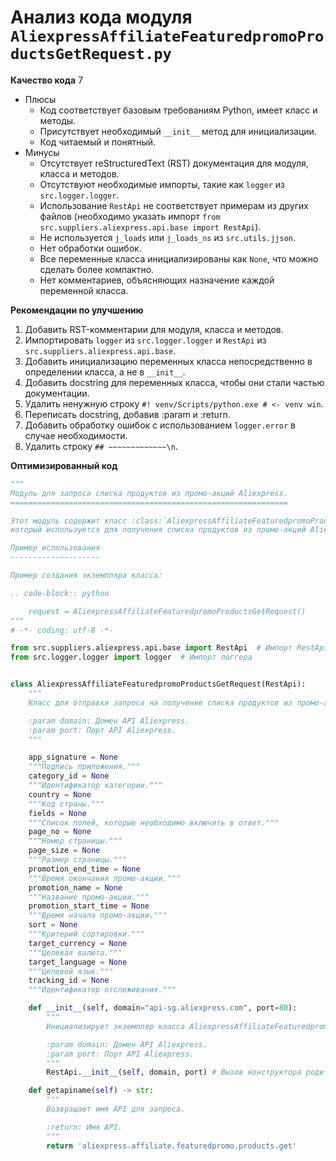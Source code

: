 # Анализ кода модуля `AliexpressAffiliateFeaturedpromoProductsGetRequest.py`

**Качество кода**
7
- Плюсы
    - Код соответствует базовым требованиям Python, имеет класс и методы.
    - Присутствует необходимый `__init__` метод для инициализации.
    - Код читаемый и понятный.
- Минусы
    - Отсутствует reStructuredText (RST) документация для модуля, класса и методов.
    - Отсутствуют необходимые импорты, такие как `logger` из `src.logger.logger`.
    - Использование `RestApi` не соответствует примерам из других файлов (необходимо указать импорт `from src.suppliers.aliexpress.api.base import RestApi`).
    - Не используется `j_loads` или `j_loads_ns` из `src.utils.jjson`.
    - Нет обработки ошибок.
    - Все переменные класса инициализированы как `None`, что можно сделать более компактно.
    - Нет комментариев, объясняющих назначение каждой переменной класса.

**Рекомендации по улучшению**

1.  Добавить RST-комментарии для модуля, класса и методов.
2.  Импортировать `logger` из `src.logger.logger` и `RestApi` из `src.suppliers.aliexpress.api.base`.
3.  Добавить инициализацию переменных класса непосредственно в определении класса, а не в `__init__`.
4.  Добавить docstring для переменных класса, чтобы они стали частью документации.
5.  Удалить ненужную строку `#! venv/Scripts/python.exe # <- venv win`.
6.  Переписать docstring, добавив :param и :return.
7.  Добавить обработку ошибок с использованием `logger.error` в случае необходимости.
8.  Удалить строку `## ~~~~~~~~~~~~~\n`.

**Оптимизированный код**

```python
"""
Модуль для запроса списка продуктов из промо-акций Aliexpress.
==============================================================

Этот модуль содержит класс :class:`AliexpressAffiliateFeaturedpromoProductsGetRequest`,
который используется для получения списка продуктов из промо-акций Aliexpress.

Пример использования
--------------------

Пример создания экземпляра класса:

.. code-block:: python

    request = AliexpressAffiliateFeaturedpromoProductsGetRequest()
"""
# -*- coding: utf-8 -*-

from src.suppliers.aliexpress.api.base import RestApi  # Импорт RestApi
from src.logger.logger import logger  # Импорт логгера


class AliexpressAffiliateFeaturedpromoProductsGetRequest(RestApi):
    """
    Класс для отправки запроса на получение списка продуктов из промо-акций Aliexpress.

    :param domain: Домен API Aliexpress.
    :param port: Порт API Aliexpress.
    """

    app_signature = None
    """Подпись приложения."""
    category_id = None
    """Идентификатор категории."""
    country = None
    """Код страны."""
    fields = None
    """Список полей, которые необходимо включить в ответ."""
    page_no = None
    """Номер страницы."""
    page_size = None
    """Размер страницы."""
    promotion_end_time = None
    """Время окончания промо-акции."""
    promotion_name = None
    """Название промо-акции."""
    promotion_start_time = None
    """Время начала промо-акции."""
    sort = None
    """Критерий сортировки."""
    target_currency = None
    """Целевая валюта."""
    target_language = None
    """Целевой язык."""
    tracking_id = None
    """Идентификатор отслеживания."""

    def __init__(self, domain="api-sg.aliexpress.com", port=80):
        """
        Инициализирует экземпляр класса AliexpressAffiliateFeaturedpromoProductsGetRequest.

        :param domain: Домен API Aliexpress.
        :param port: Порт API Aliexpress.
        """
        RestApi.__init__(self, domain, port) # Вызов конструктора родительского класса

    def getapiname(self) -> str:
        """
        Возвращает имя API для запроса.

        :return: Имя API.
        """
        return 'aliexpress.affiliate.featuredpromo.products.get'
```